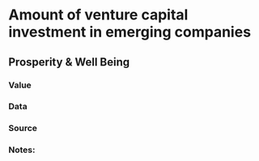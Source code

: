 # Amount of venture capital investment in emerging companies

## Prosperity & Well Being

### Value

### Data

### Source

### Notes: